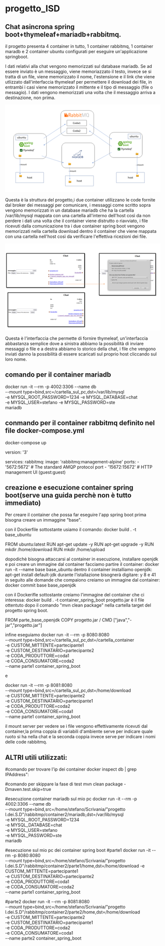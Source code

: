 # progetto_ISD
## Chat asincrona spring boot+thymeleaf+mariadb+rabbitmq.
il progetto presenta 4 container in tutto, 1 container rabbitmq, 1 container maradb e 2 container ubuntu configurati per eseguire un'applicazione springboot.

I dati relativi alla chat vengono memorizzati sul database mariadb. Se ad essere inviato è un messaggio, viene memoriazzato il testo, invece se si tratta di un file, viene memorizzato il nome, l'estensione e il link che viene utlizzato dall'interfaccia thymeleaf per permettere il download dei file, in entrambi i casi viene memorizzato il mittente e il tipo di messaggio (file o messagio). I dati vengono memorizzati una volta che il messaggio arriva a destinazione, non prima.


![alt text](https://github.com/stefano-colombo/progetto_ISD/blob/main/immagini/struttura_progetto.png)

Questa è la struttura del progetto,i due container utilizzano le code fornite dal broker dei messaggi per comunicare, i messaggi come scritto sopra vengono memorizzati in un database mariadb che ha la cartella /var/lib/mysql mappata con una cartella all'interno dell'host così da non perdere i dati una volta che il container viene distrutto o riavviato, i file ricevuti dalla comunicazione tra i due container spring boot vengono memorizzati nella cartella download dentro il container che viene mappata con una cartella nell'host così da verificare l'effettiva ricezioni dei file.

![alt_text](https://github.com/stefano-colombo/progetto_ISD/blob/main/immagini/chat_spring_boot.png)

Questa è l'interfaccia che permette di fornire thymeleaf, un'interfaccia abbastanza semplice dove a sinistra abbiamo la possibilità di inviare messaggi o file e a destra abbiamo lo storico della chat, i file che vengono inviati danno la possibilità di essere scaricati sul proprio host cliccando sul loro nome.

## comando per il container mariadb
docker run -it  --rm -p 4002:3306 --name db \
--mount type=bind,src=/cartella_sul_pc,dst=/var/lib/mysql \
-e MYSQL_ROOT_PASSWORD=1234 -e MYSQL_DATABASE=chat \
-e MYSQL_USER=stefano -e MYSQL_PASSWORD=ste \
mariadb

## conmando per il container rabbitmq definito nel file docker-compose.yml
docker-compose up

version: '3'  

services:
  rabbitmq:
    image: 'rabbitmq:management-alpine'
    ports:
      - '5672:5672'     # The standard AMQP protocol port
      - '15672:15672'   # HTTP management UI (guest:guest)


## creazione e esecuzione container spring boot(serve una guida perchè non è tutto immediato)
Per creare il container che possa far eseguire l'app spring boot prima bisogna creare un immaggine "base".

con il Dockerfile sottostante usiamo il comando: docker build . -t base_ubuntu

FROM ubuntu:latest
RUN apt-get update -y
RUN apt-get upgrade -y
RUN mkdir /home/download
RUN mkdir /home/upload

dopodichè bisogna attaccarsi al container in esecuzione, installare openjdk e poi creare un immagine dal container
facciamo partire il container: docker run -it --name base base_ubuntu
dentro il container installiamo openjdk: apt-get install default-jdk 
	durante l'istallazione bisognerà digitare: y 8 e 41 in seguito alle domande che compaiono
creiamo un immagine dal container: docker commit base base_openjdk

con il Dockerifle sottostante creiamo l'immagine del container che ci interessa: docker build . -t container_spring_boot
progetto.jar è il file ottentuto dopo il comando "mvn clean package" nella cartella target del progetto spring boot.


FROM parte_base_openjdk
COPY progetto.jar /
CMD ["java","-jar","progetto.jar"]

infine eseguiamo
docker run -it --rm -p 8080:8080  \
--mount type=bind,src=/cartella_sul_pc,dst=/cartella_container \
-e CUSTOM_MITTENTE=partecipante1 \
-e CUSTOM_DESTINATARIO=partecipante2 \
-e CODA_PRODUTTORE=coda1 \
-e CODA_CONSUMATORE=coda2 \
--name parte1 container_spring_boot

e

docker run -it --rm -p 8081:8080  \
--mount type=bind,src=/cartella_sul_pc,dst=/home/download \
-e CUSTOM_MITTENTE=partecipante2 \
-e CUSTOM_DESTINATARIO=partecipante1 \
-e CODA_PRODUTTORE=coda2 \
-e CODA_CONSUMATORE=coda1 \
--name parte1 container_spring_boot


il mount server per vedere se i file vengono effettivamente ricevuti dal container,la prima coppia di variabili d'ambiente serve per indicare quale ruoto si ha nella chat e la seconda coppia invece serve per indicare i nomi delle code rabbitmq.


## ALTRI utili utilizzati:

#comando per trovare l'ip dei container
docker inspect db | grep IPAddress\":

#comando per skippare la fase di test 
mvn clean package -Dmaven.test.skip=true

#esecuzione container mariadb sul mio pc
docker run -it  --rm -p 4002:3306 --name db \
--mount type=bind,src=/home/stefano/Scrivania/"progetto I.dei.S.D"/rabbitmp/container2/mariadb,dst=/var/lib/mysql \
-e MYSQL_ROOT_PASSWORD=1234 \
-e MYSQL_DATABASE=chat \
-e MYSQL_USER=stefano \
-e MYSQL_PASSWORD=ste \
mariadb

#esecuzione sul mio pc dei container spring boot
#parte1
docker run -it --rm -p 8080:8080 \
--mount type=bind,src=/home/stefano/Scrivania/"progetto I.dei.S.D"/rabbitmp/container2/parte1/home,dst=/home/download 
-e CUSTOM_MITTENTE=partecipante1 \
-e CUSTOM_DESTINATARIO=partecipante2 \
-e CODA_PRODUTTORE=coda1 \
-e CODA_CONSUMATORE=coda2 \
--name parte1 container_spring_boot


#parte2
docker run -it --rm -p 8081:8080 \
--mount type=bind,src=/home/stefano/Scrivania/"progetto I.dei.S.D"/rabbitmp/container2/parte2/home,dst=/home/download \
-e CUSTOM_MITTENTE=partecipante2 \
-e CUSTOM_DESTINATARIO=partecipante1 \
-e CODA_PRODUTTORE=coda2 \
-e CODA_CONSUMATORE=coda1 \
--name parte2 container_spring_boot



